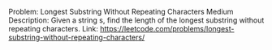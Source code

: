 ﻿Problem: 
Longest Substring Without Repeating Characters
   Medium 
Description:
Given a string s, find the length of the longest substring without repeating characters.
Link:
https://leetcode.com/problems/longest-substring-without-repeating-characters/